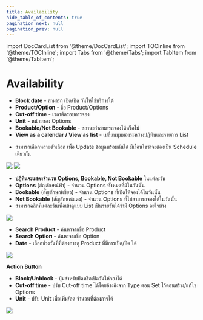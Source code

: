 ```yaml
---
title: Availability
hide_table_of_contents: true
pagination_next: null
pagination_prev: null
---
```


import DocCardList from '@theme/DocCardList';
import TOCInline from '@theme/TOCInline';
import Tabs from '@theme/Tabs';
import TabItem from '@theme/TabItem';

# Availability

<Tabs>
<TabItem value="details" label="Details" default>

- **Block date** - สามารถ เปิด/ปิด วันให้ใช้บริการได้ 
- **Product/Option** - ชื่อ Product/Options
- **Cut-off time** - เวลาตัดรอบการจอง
- **Unit** - หน่วยของ Options
- **Bookable/Not Bookable** - สถานะว่าสามารถจองได้หรือไม่
- **View as a calendar / View as list** - เปลี่ยนมุมมองระหว่างปฏิทินและรายการ List

<Tabs>
<TabItem value="list" label="List" default>

- สามารถเลือกหลายตัวเลือก เพื่อ Update ข้อมูลพร้อมกันได้ มีเงื่อนไขว่าจะต้องเป็น Schedule เดียวกัน

![](/img/Availability_details.png)
![](/img/Multi-select_Availability.png)

</TabItem>
<TabItem value="calendar" label="Calendar">

- **ปฏิทินจะแสดงจำนวน Options, Bookable, Not Bookable** ในแต่ละวัน
- **Options** (สัญลักษณ์ฟ้า) - จำนวน Options ทั้งหมดที่มีในวันนั้น
- **Bookable** (สัญลักษณ์เขียว) - จำนวน Options ที่เปิดให้จองได้ในวันนั้น
- **Not Bookable** (สัญลักษณ์แดง) - จำนวน Options ที่ไม่สามารถจองได้ในวันนั้น
- สามารถคลิกที่แต่ละวันเพื่อเข้าดูแบบ List เป็นรายวันได้ว่ามี Options อะไรบ้าง

![](/img/Availability_calendar.png)

</TabItem>


</Tabs>

</TabItem>

<TabItem value="filter" label="Filter">

- **Search Product** - ค้นหาจากชื่อ Product
- **Search Option** - ค้นหาจากชื่อ Option
- **Date** - เลือกช่วงวันที่ที่ต้องการดู Product ที่มีการเปิด/ปิด ได้

![](/img/Availability_filter.png)

</TabItem>
<TabItem value="action" label="Action">

**Action Button**  
- **Block/Unblock** - ปุ่มสำหรับปิดหรือเปิดวันให้จองได้
- **Cut-off time** - ปรับ Cut-off time ได้​โดยอ้างอิงจาก Type ตอน Set ไว้ตอนสร้าง/แก้ไข Options
- **Unit** - ปรับ Unit เพื่อเพิ่ม/ลด จำนวนที่ต้องการได้

![](/img/Availability_actiona.png)

</TabItem>
</Tabs>
